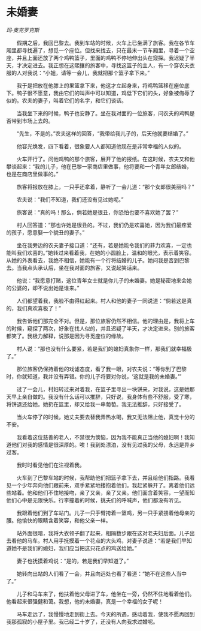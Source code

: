 # 未婚妻

*玛·奥克罗克斯*

　　假期之后，我回巴黎去。我到车站的时候，火车上已坐满了旅客。我在各节车厢里都寻找遍了，想觅一个座位。但找来找去，只在最末一节车厢里，寻着一个空座，并且上面还放了两个鸡鸭篮子，里面的鸡鸭不停地伸出头在窥探。我迟疑了半天，才决定进去。我正想在这熙攘的旅客中，寻找这篮子的主人，有一个穿农夫衣服的人对我说：“小姐，请等一会儿，我就把那个篮子拿下来。”

　　我于是把放在他膝上的果篮拿下来，他这才立起身来，将鸡鸭篮移在座位底下。鸭子很不愿意，我由它们的叫声中可以知道，鸡低下它们的头，好象被侮辱了似的。农夫的妻子，叫着它们的名字，和它们谈话。

　　当我坐下来的时候，鸭子也安静了。坐在我对面的一位旅客，问农夫的鸡鸭是否带到市场上去的。

　　“先生，不是的。”农夫这样的回答，“我带给我儿子的，后天他就要结婚了。”

　　他容光焕发，四下看着，很象要人人都知道他现在是非常幸福的人似的。

　　火车开行了。问他鸡鸭的那个旅客，展开了他的报纸。在这时候，农夫又和他攀谈起来：“我的儿子，他在巴黎一家商店里做事，他将要和一个青年女郎结婚，也是在商店里做事的。”

　　旅客将报放在膝上，一只手还拿着，静听了一会儿道：“那个女郎很美丽吗？”

　　农夫说：“我们不知道，我们还没有见过她呢。”

　　旅客说：“真的吗！那么，倘若她是很丑，你恐怕也要不喜欢她了罢？”

　　村人回答道：“那也许她是很丑的。不过，我们仍是欢喜她，因为我们最疼爱的孩子，愿意娶一个貌丑的妻子。”

　　坐在我旁边的农夫妻子接口道：“还有，若是她能令我们的菲力欢喜，一定也能叫我们欢喜的。”她转过来看着我，在她的小圆脸上，温和的眼光，表示着笑容。从她的外表看去，我绝不相信，她能有一个行将结婚的儿子。她问我是否到巴黎去。当我点头承认后，坐在我对面的旅客，又说起笑话来。

　　他说：“我愿意打赌，这位青年女士就是你儿子的未婚妻。她是秘密地来会她的公婆的，却不说出她是谁来。”

　　人们都望着我，我脸不由得红起来。村人和他的妻子一同说道：“倘若这是真的，我们真欢喜极了！”

　　我告诉他们那完全不对。但是，那位旅客仍然不相信。他的理由是，我将上车的时候，窥探了两次，好象在找人似的，并且迟疑了半天，才决定进来。别的旅客都笑了。我极力解释，说那是因为寻觅座位的缘故。

　　村人说：“那也没有什么要紧，若是我们的媳妇真象你一样，那我们就幸福极了。”

　　那位旅客仍保持着他的戏谑态度，看了我一眼，对农夫说：“等你到了巴黎时，你就知道，我并没有弄错。你的儿子将要对你说，‘这就是我的未婚妻。’”

　　过了一会儿，村妇转过来对着我，在篮子里寻出一块饼来，对我说，这是她那天早上亲自做的。我没有什么话可以推辞，只好说，我身体有些不舒服，受了寒，将饼退还给她。她扔在篮里，却又给我一串葡萄。我无法推辞，只好接受了。

　　当火车停了的时候，她丈夫要去替我弄热水喝，我又无法阻止他，真觉十分的不安。

　　我看着这位慈善的老人，不禁很为懊恼，因为我不能真正当他的媳妇啊！我知道他们对我的感情是很深厚的。唉！我到处漂泊，没有见过我的父母，永远是异乡过客。

　　我时时看见他们在注视着我。

　　火车到了巴黎车站的时候，我帮助他们把篮子拿下去，并且给他们指路。我看见一个少年奔向他们跟前来，双手紧紧地搂抱着他们。我赶紧躲开了。离着他们远些站着。他和他们不住地接吻，亲了又亲，亲了又亲。他们面含着笑容，一望而知他们心中是无限快乐。行李撞着的时候，挑夫们的呼喊声，他们都没有听见。

　　我跟着他们到了车站门。儿子一只手臂挎着一篮鸡，另一只手紧搂着他母亲的腰。他愉快的眼睛含着笑容，和他父亲一样。

　　站外面很暗，我将大衣领子翻了起来，相隔数步跟在这对老夫妇后面。儿子出去看他的马车。村人用手抚摸着一个花点的大头鸡，对妻子说道：“若是我们早知道她不是我们的媳妇，我们应当把这只花点的鸡送给她。”

　　妻子也抚摸着鸡说：“是的，若是我们早知道了。”

　　她转向出站的人们看了一会，并且向远处也看了看道：“她不在这些人当中了。”

　　儿子和马车来了，他扶着他父母进了车，他坐在一旁，仍然不住地看着他们。他看起来很强健和蔼。我想，他的未婚妻，真是一个幸福的女子呢！

　　马车走远了，我慢慢地走到街上去。今天的所遇，感动着我，使我不愿再回到我那孤寂的小屋子里。我已经二十岁了，还没有人向我求过婚呢。